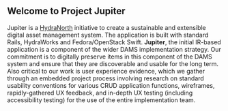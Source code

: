 ## Welcome to Project Jupiter
Jupiter is a [HydraNorth](https://github.com/ualbertalib/HydraNorth) initiative to create a sustainable and extensible digital asset management system. The application is built with standard Rails, HydraWorks and Fedora/OpenStack Swift. **Jupiter**, the initial IR-based application is a component of the wider DAMS implementation strategy. Our commitment is to digitally preserve items in this component of the DAMS system and ensure that they are discoverable and usable for the long term. Also critical to our work is user experience evidence, which we gather through an embedded project process involving research on standard usability conventions for various CRUD application functions, wireframes, rapidly-gathered UX feedback, and in-depth UX testing (including accessibility testing) for the use of the entire implementation team. 
